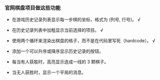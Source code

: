 ### 官网棋盘项目做这些功能

- 在游戏历史记录列表显示每一步棋的坐标，格式为 (列号, 行号)。 √

- 在历史记录列表中加粗显示当前选择的项目。 √

- 使用两个循环来渲染出棋盘的格子，而不是在代码里写死（hardcode）。 √
 
- 添加一个可以升序或降序显示历史记录的按钮。
 
- 每当有人获胜时，高亮显示连成一线的 3 颗棋子。

- 当无人获胜时，显示一个平局的消息。
